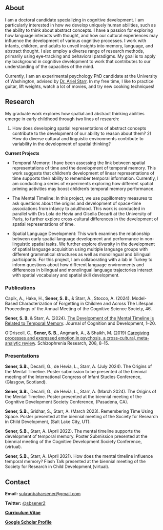## About
I am a doctoral candidate specializing in cognitive development. I am particularly interested in how we develop uniquely human abilities, such as the ability to think about abstract concepts. I have a passion for exploring how language interacts with thought, and how our cultural experiences may influence the development of various cognitive processes. I work with infants, children, and adults to unveil insights into memory, language, and abstract thought. I also employ a diverse range of research methods, primarily using eye-tracking and behavioral paradigms. My goal is to apply my background in cognitive development to work that contributes to our understanding of the capacities of the mind. 

Currently, I am an experimental psychology PhD candidate at the University of Washington, advised by [Dr. Ariel Starr](https://psych.uw.edu/people/8529). In my free time, I like to practice guitar, lift weights, watch a lot of movies, and try new cooking techniques!

## Research
My graduate work explores how spatial and abstract thinking abilities emerge in early childhood through two lines of research: 
1) How does developing spatial representations of abstract concepts contribute to the development of our ability to reason about them? 2) How do diverse cultural and linguistic environments contribute to variability in the development of spatial thinking?

**Current Projects**

* Temporal Memory:
I have been assessing the link between spatial representations of time and the development of temporal memory. This work suggests that children’s development of linear representations of time supports their ability to remember temporal information. Currently, I am conducting a series of experiments exploring how different spatial priming activities may boost children’s temporal memory performance.
 
* The Mental Timeline:
In this project, we use pupillometry measures to ask questions about the origins and development of space-time associations from infancy to adulthood. This work is conducted in parallel with Drs Lola de Hevia and Gisella Decarli at the University of Paris, to further explore cross-cultural differences in the development of spatial representations of time.

* Spatial Language Development:
This work examines the relationship between early spatial language development and performance in non-linguistic spatial tasks. We further explore diversity in the development of spatial language acquisition using multiple language groups with different grammatical structures as well as monolingual and bilingual participants. For this project, I am collaborating with a lab in Turkey to inform questions about how different language environments and differences in bilingual and monolingual language trajectories interact with spatial vocabulary and spatial skill development.

### Publications

Capik, A., Hake, H., **Sener, S. B.**, &amp; Starr, A., Stocco, A. (2024). Model-Based Characterization of Forgetting in Children and Across The Lifespan. Proceedings of the Annual Meeting of the Cognitive Science Society, 46.

**Sener, S. B.** &amp; Starr, A. (2024). [The Development of the Mental Timeline Is Related to Temporal Memory](https://doi.org/10.1080/15248372.2024.2404863). Journal of Cognition and Development, 1–20.

O’Driscoll, C., **Sener, S. B.**, Angmark, A., &amp; Shaikh, M. (2019) [Caregiving processes and expressed emotion in psychosis, a cross-cultural, meta-analytic review](https://doi.org/10.1016/j.schres.2019.03.020). Schizophrenia Research, 208, 8–15.

### Presentations
**Sener, S.B.**, Decarli, G., de Hevia, L., Starr, A. (July 2024). The Origins of the Mental Timeline. Poster submission to be presented at the biennial meeting of the International Congress of Infant Studies Conference, (Glasgow, Scotland).

**Sener, S.B.**, Decarli, G., de Hevia, L., Starr, A. (March 2024). The Origins of the Mental Timeline. Poster presented at the biennial meeting of the Cognitive Development Society Conference, (Pasadena, CA).

**Sener, S.B.**, Sridhar, S., Starr, A. (March 2023). Remembering Time Using Space. Poster presented at the biennial meeting of the Society for Research in Child Development, (Salt Lake City, UT).

**Sener, S.B.**, Starr, A. (April 2022). The mental timeline supports the development of temporal memory. Poster Submission presented at the biennial meeting of the Cognitive Development Society Conference, (virtual).

**Sener, S.B.**, Starr, A. (April 2021). How does the mental timeline influence temporal memory? Flash Talk presented at the biennial meeting of the Society for Research in Child Development,(virtual).

## Contact 
**Email:** [sukranbaharsener@gmail.com](mailto:sukranbaharsener@gmail.com)

**Twitter:** [@sbsener2](https://twitter.com/sbsener2)

**[Curriculum Vitae](https://docs.google.com/document/d/1ezda07R9vex_ypq1bl9GWFGbuLwug20l/edit?usp=sharing&ouid=112038967039105442917&rtpof=true&sd=true)**

**[Google Scholar Profile](https://scholar.google.com/citations?hl=en&user=9_biI5QAAAAJ)**
